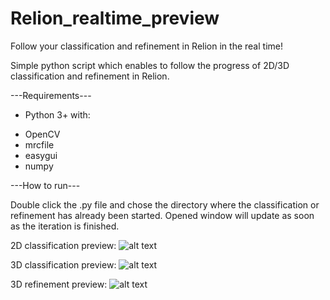 # Relion_realtime_preview
Follow your classification and refinement in Relion in the real time!

Simple python script which enables to follow the progress of 2D/3D classification and refinement in Relion.

---Requirements---
* Python 3+ with:
+ OpenCV
+ mrcfile
+ easygui
+ numpy

---How to run---

Double click the .py file and chose the directory where the classification or refinement has already been started. Opened window will update as soon as the iteration is finished.

2D classification preview:
![alt text](https://github.com/dzyla/Relion_realtime_preview/blob/master/2D_classification.JPG
)


3D classification preview:
![alt text](https://github.com/dzyla/Relion_realtime_preview/blob/master/3D_classes.JPG
)

3D refinement preview:
![alt text](https://github.com/dzyla/Relion_realtime_preview/blob/master/3D_refinement.JPG
)
